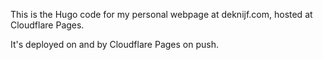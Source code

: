 This is the Hugo code for my personal webpage at deknijf.com, hosted at Cloudflare Pages.

It's deployed on and by Cloudflare Pages on push.